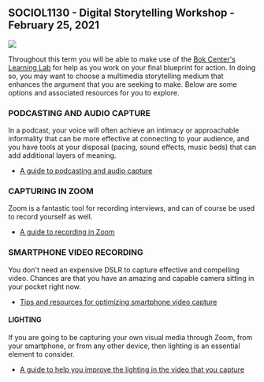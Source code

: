 ## SOCIOL1130 - Digital Storytelling Workshop - February 25, 2021

![](https://files.slack.com/files-pri/T0HTW3H0V-F01PDKUP7A8/20180308_003_soc130_broll_5da_055_13210612.png?pub_secret=fead2ecb63)

Throughout this term you will be able to make use of the [Bok Center's Learning Lab](https://bokcenter.harvard.edu/learning-lab) for help as you work on your final blueprint for action. In doing so, you may want to choose a multimedia storytelling medium that enhances the argument that you are seeking to make. Below are some options and associated resources for you to explore.

### PODCASTING AND AUDIO CAPTURE

In a podcast, your voice will often achieve an intimacy or approachable informality that can be more effective at connecting to your audience, and you have tools at your disposal (pacing, sound effects, music beds) that can add additional layers of meaning.

* [A guide to podcasting and audio capture](http://resources.learninglab.xyz/simple/projects/SOCIOL1130/Podcasting)



### CAPTURING IN ZOOM

Zoom is a fantastic tool for recording interviews, and can of course be used to record yourself as well.

* [A guide to recording in Zoom](http://resources.learninglab.xyz/simple/projects/SOCIOL1130/recording-in-Zoom)

### SMARTPHONE VIDEO RECORDING

You don't need an expensive DSLR to capture effective and compelling video. Chances are that you have an amazing and capable camera sitting in your pocket right now.

* [Tips and resources for optimizing smartphone video capture](http://resources.learninglab.xyz/simple/projects/SOCIOL1130/Smartphone-Video)

#### LIGHTING

If you are going to be capturing your own visual media through Zoom, from your smartphone, or from any other device, then lighting is an essential element to consider.

* [A guide to help you improve the lighting in the video that you capture](http://resources.learninglab.xyz/simple/projects/SOCIOL1130/Lighting)
